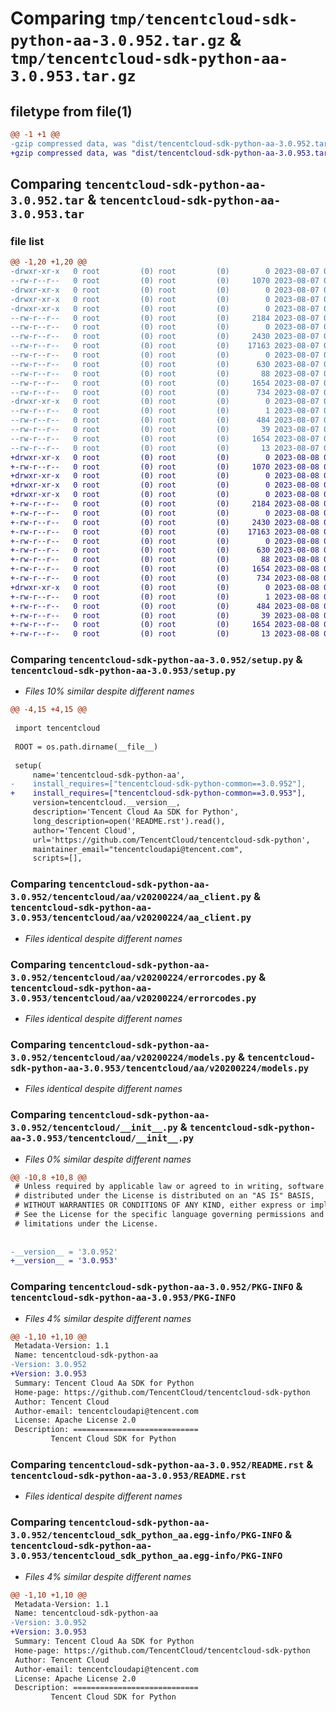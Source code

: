 # Comparing `tmp/tencentcloud-sdk-python-aa-3.0.952.tar.gz` & `tmp/tencentcloud-sdk-python-aa-3.0.953.tar.gz`

## filetype from file(1)

```diff
@@ -1 +1 @@
-gzip compressed data, was "dist/tencentcloud-sdk-python-aa-3.0.952.tar", last modified: Mon Aug  7 08:43:36 2023, max compression
+gzip compressed data, was "dist/tencentcloud-sdk-python-aa-3.0.953.tar", last modified: Tue Aug  8 00:16:31 2023, max compression
```

## Comparing `tencentcloud-sdk-python-aa-3.0.952.tar` & `tencentcloud-sdk-python-aa-3.0.953.tar`

### file list

```diff
@@ -1,20 +1,20 @@
-drwxr-xr-x   0 root         (0) root         (0)        0 2023-08-07 08:43:36.000000 tencentcloud-sdk-python-aa-3.0.952/
--rw-r--r--   0 root         (0) root         (0)     1070 2023-08-07 08:43:36.000000 tencentcloud-sdk-python-aa-3.0.952/setup.py
-drwxr-xr-x   0 root         (0) root         (0)        0 2023-08-07 08:43:36.000000 tencentcloud-sdk-python-aa-3.0.952/tencentcloud/
-drwxr-xr-x   0 root         (0) root         (0)        0 2023-08-07 08:43:36.000000 tencentcloud-sdk-python-aa-3.0.952/tencentcloud/aa/
-drwxr-xr-x   0 root         (0) root         (0)        0 2023-08-07 08:43:36.000000 tencentcloud-sdk-python-aa-3.0.952/tencentcloud/aa/v20200224/
--rw-r--r--   0 root         (0) root         (0)     2184 2023-08-07 08:43:36.000000 tencentcloud-sdk-python-aa-3.0.952/tencentcloud/aa/v20200224/aa_client.py
--rw-r--r--   0 root         (0) root         (0)        0 2023-08-07 08:43:36.000000 tencentcloud-sdk-python-aa-3.0.952/tencentcloud/aa/v20200224/__init__.py
--rw-r--r--   0 root         (0) root         (0)     2430 2023-08-07 08:43:36.000000 tencentcloud-sdk-python-aa-3.0.952/tencentcloud/aa/v20200224/errorcodes.py
--rw-r--r--   0 root         (0) root         (0)    17163 2023-08-07 08:43:36.000000 tencentcloud-sdk-python-aa-3.0.952/tencentcloud/aa/v20200224/models.py
--rw-r--r--   0 root         (0) root         (0)        0 2023-08-07 08:43:36.000000 tencentcloud-sdk-python-aa-3.0.952/tencentcloud/aa/__init__.py
--rw-r--r--   0 root         (0) root         (0)      630 2023-08-07 08:43:36.000000 tencentcloud-sdk-python-aa-3.0.952/tencentcloud/__init__.py
--rw-r--r--   0 root         (0) root         (0)       88 2023-08-07 08:43:36.000000 tencentcloud-sdk-python-aa-3.0.952/setup.cfg
--rw-r--r--   0 root         (0) root         (0)     1654 2023-08-07 08:43:36.000000 tencentcloud-sdk-python-aa-3.0.952/PKG-INFO
--rw-r--r--   0 root         (0) root         (0)      734 2023-08-07 08:43:36.000000 tencentcloud-sdk-python-aa-3.0.952/README.rst
-drwxr-xr-x   0 root         (0) root         (0)        0 2023-08-07 08:43:36.000000 tencentcloud-sdk-python-aa-3.0.952/tencentcloud_sdk_python_aa.egg-info/
--rw-r--r--   0 root         (0) root         (0)        1 2023-08-07 08:43:36.000000 tencentcloud-sdk-python-aa-3.0.952/tencentcloud_sdk_python_aa.egg-info/dependency_links.txt
--rw-r--r--   0 root         (0) root         (0)      484 2023-08-07 08:43:36.000000 tencentcloud-sdk-python-aa-3.0.952/tencentcloud_sdk_python_aa.egg-info/SOURCES.txt
--rw-r--r--   0 root         (0) root         (0)       39 2023-08-07 08:43:36.000000 tencentcloud-sdk-python-aa-3.0.952/tencentcloud_sdk_python_aa.egg-info/requires.txt
--rw-r--r--   0 root         (0) root         (0)     1654 2023-08-07 08:43:36.000000 tencentcloud-sdk-python-aa-3.0.952/tencentcloud_sdk_python_aa.egg-info/PKG-INFO
--rw-r--r--   0 root         (0) root         (0)       13 2023-08-07 08:43:36.000000 tencentcloud-sdk-python-aa-3.0.952/tencentcloud_sdk_python_aa.egg-info/top_level.txt
+drwxr-xr-x   0 root         (0) root         (0)        0 2023-08-08 00:16:31.000000 tencentcloud-sdk-python-aa-3.0.953/
+-rw-r--r--   0 root         (0) root         (0)     1070 2023-08-08 00:16:31.000000 tencentcloud-sdk-python-aa-3.0.953/setup.py
+drwxr-xr-x   0 root         (0) root         (0)        0 2023-08-08 00:16:31.000000 tencentcloud-sdk-python-aa-3.0.953/tencentcloud/
+drwxr-xr-x   0 root         (0) root         (0)        0 2023-08-08 00:16:31.000000 tencentcloud-sdk-python-aa-3.0.953/tencentcloud/aa/
+drwxr-xr-x   0 root         (0) root         (0)        0 2023-08-08 00:16:31.000000 tencentcloud-sdk-python-aa-3.0.953/tencentcloud/aa/v20200224/
+-rw-r--r--   0 root         (0) root         (0)     2184 2023-08-08 00:16:31.000000 tencentcloud-sdk-python-aa-3.0.953/tencentcloud/aa/v20200224/aa_client.py
+-rw-r--r--   0 root         (0) root         (0)        0 2023-08-08 00:16:31.000000 tencentcloud-sdk-python-aa-3.0.953/tencentcloud/aa/v20200224/__init__.py
+-rw-r--r--   0 root         (0) root         (0)     2430 2023-08-08 00:16:31.000000 tencentcloud-sdk-python-aa-3.0.953/tencentcloud/aa/v20200224/errorcodes.py
+-rw-r--r--   0 root         (0) root         (0)    17163 2023-08-08 00:16:31.000000 tencentcloud-sdk-python-aa-3.0.953/tencentcloud/aa/v20200224/models.py
+-rw-r--r--   0 root         (0) root         (0)        0 2023-08-08 00:16:31.000000 tencentcloud-sdk-python-aa-3.0.953/tencentcloud/aa/__init__.py
+-rw-r--r--   0 root         (0) root         (0)      630 2023-08-08 00:16:31.000000 tencentcloud-sdk-python-aa-3.0.953/tencentcloud/__init__.py
+-rw-r--r--   0 root         (0) root         (0)       88 2023-08-08 00:16:31.000000 tencentcloud-sdk-python-aa-3.0.953/setup.cfg
+-rw-r--r--   0 root         (0) root         (0)     1654 2023-08-08 00:16:31.000000 tencentcloud-sdk-python-aa-3.0.953/PKG-INFO
+-rw-r--r--   0 root         (0) root         (0)      734 2023-08-08 00:16:31.000000 tencentcloud-sdk-python-aa-3.0.953/README.rst
+drwxr-xr-x   0 root         (0) root         (0)        0 2023-08-08 00:16:31.000000 tencentcloud-sdk-python-aa-3.0.953/tencentcloud_sdk_python_aa.egg-info/
+-rw-r--r--   0 root         (0) root         (0)        1 2023-08-08 00:16:31.000000 tencentcloud-sdk-python-aa-3.0.953/tencentcloud_sdk_python_aa.egg-info/dependency_links.txt
+-rw-r--r--   0 root         (0) root         (0)      484 2023-08-08 00:16:31.000000 tencentcloud-sdk-python-aa-3.0.953/tencentcloud_sdk_python_aa.egg-info/SOURCES.txt
+-rw-r--r--   0 root         (0) root         (0)       39 2023-08-08 00:16:31.000000 tencentcloud-sdk-python-aa-3.0.953/tencentcloud_sdk_python_aa.egg-info/requires.txt
+-rw-r--r--   0 root         (0) root         (0)     1654 2023-08-08 00:16:31.000000 tencentcloud-sdk-python-aa-3.0.953/tencentcloud_sdk_python_aa.egg-info/PKG-INFO
+-rw-r--r--   0 root         (0) root         (0)       13 2023-08-08 00:16:31.000000 tencentcloud-sdk-python-aa-3.0.953/tencentcloud_sdk_python_aa.egg-info/top_level.txt
```

### Comparing `tencentcloud-sdk-python-aa-3.0.952/setup.py` & `tencentcloud-sdk-python-aa-3.0.953/setup.py`

 * *Files 10% similar despite different names*

```diff
@@ -4,15 +4,15 @@
 
 import tencentcloud
 
 ROOT = os.path.dirname(__file__)
 
 setup(
     name='tencentcloud-sdk-python-aa',
-    install_requires=["tencentcloud-sdk-python-common==3.0.952"],
+    install_requires=["tencentcloud-sdk-python-common==3.0.953"],
     version=tencentcloud.__version__,
     description='Tencent Cloud Aa SDK for Python',
     long_description=open('README.rst').read(),
     author='Tencent Cloud',
     url='https://github.com/TencentCloud/tencentcloud-sdk-python',
     maintainer_email="tencentcloudapi@tencent.com",
     scripts=[],
```

### Comparing `tencentcloud-sdk-python-aa-3.0.952/tencentcloud/aa/v20200224/aa_client.py` & `tencentcloud-sdk-python-aa-3.0.953/tencentcloud/aa/v20200224/aa_client.py`

 * *Files identical despite different names*

### Comparing `tencentcloud-sdk-python-aa-3.0.952/tencentcloud/aa/v20200224/errorcodes.py` & `tencentcloud-sdk-python-aa-3.0.953/tencentcloud/aa/v20200224/errorcodes.py`

 * *Files identical despite different names*

### Comparing `tencentcloud-sdk-python-aa-3.0.952/tencentcloud/aa/v20200224/models.py` & `tencentcloud-sdk-python-aa-3.0.953/tencentcloud/aa/v20200224/models.py`

 * *Files identical despite different names*

### Comparing `tencentcloud-sdk-python-aa-3.0.952/tencentcloud/__init__.py` & `tencentcloud-sdk-python-aa-3.0.953/tencentcloud/__init__.py`

 * *Files 0% similar despite different names*

```diff
@@ -10,8 +10,8 @@
 # Unless required by applicable law or agreed to in writing, software
 # distributed under the License is distributed on an "AS IS" BASIS,
 # WITHOUT WARRANTIES OR CONDITIONS OF ANY KIND, either express or implied.
 # See the License for the specific language governing permissions and
 # limitations under the License.
 
 
-__version__ = '3.0.952'
+__version__ = '3.0.953'
```

### Comparing `tencentcloud-sdk-python-aa-3.0.952/PKG-INFO` & `tencentcloud-sdk-python-aa-3.0.953/PKG-INFO`

 * *Files 4% similar despite different names*

```diff
@@ -1,10 +1,10 @@
 Metadata-Version: 1.1
 Name: tencentcloud-sdk-python-aa
-Version: 3.0.952
+Version: 3.0.953
 Summary: Tencent Cloud Aa SDK for Python
 Home-page: https://github.com/TencentCloud/tencentcloud-sdk-python
 Author: Tencent Cloud
 Author-email: tencentcloudapi@tencent.com
 License: Apache License 2.0
 Description: ============================
         Tencent Cloud SDK for Python
```

### Comparing `tencentcloud-sdk-python-aa-3.0.952/README.rst` & `tencentcloud-sdk-python-aa-3.0.953/README.rst`

 * *Files identical despite different names*

### Comparing `tencentcloud-sdk-python-aa-3.0.952/tencentcloud_sdk_python_aa.egg-info/PKG-INFO` & `tencentcloud-sdk-python-aa-3.0.953/tencentcloud_sdk_python_aa.egg-info/PKG-INFO`

 * *Files 4% similar despite different names*

```diff
@@ -1,10 +1,10 @@
 Metadata-Version: 1.1
 Name: tencentcloud-sdk-python-aa
-Version: 3.0.952
+Version: 3.0.953
 Summary: Tencent Cloud Aa SDK for Python
 Home-page: https://github.com/TencentCloud/tencentcloud-sdk-python
 Author: Tencent Cloud
 Author-email: tencentcloudapi@tencent.com
 License: Apache License 2.0
 Description: ============================
         Tencent Cloud SDK for Python
```

